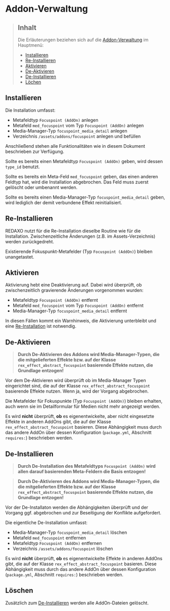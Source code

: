# Addon-Verwaltung

> ## Inhalt
> Die Erläuterungen beziehen sich auf die [Addon-Verwaltung](index.php?page=packages) im Hauptmenü:
> - [Installieren](#manage-install)
> - [Re-Installieren](#manage-reinstall)
> - [Aktivieren](#manage-activate)  
> - [De-Aktivieren](#manage-deactivate)
> - [De-Installieren](#manage-uninstall)
> - [Löchen](#manage-delete)

<a name="manage-install"></a>
## Installieren

Die Installation umfasst:

* Metafeldtyp `Focuspoint (AddOn)` anlegen
* Metafeld `med_focuspoint` vom Typ `Focuspoint (AddOn)` anlegen
* Media-Manager-Typ `focuspoint_media_detail` anlegen
* Verzeichnis `/assets/addons/focuspoint` anlegen und befüllen

Anschließend stehen alle Funktionalitäten wie in diesem Dokument beschrieben zur Verfügung.

Sollte es bereits einen Metafeldtyp `Focuspoint (AddOn)` geben, wird dessen `type_id` benutzt.

Sollte es bereits ein Meta-Feld `med_focuspoint` geben, das einen anderen Feldtyp hat, wird die
Installation abgebrochen. Das Feld muss zuerst gelöscht oder umbenannt werden.

Sollte es bereits einen Media-Manager-Typ `focuspoint_media_detail` geben, wird lediglich der
demit verbundene Effekt reinitialisiert.

<a name="manage-reinstall"></a>
## Re-Installieren

REDAXO nutzt für die Re-Installation dieselbe Routine wie für die Installation. Zwischenzeitliche Änderungen (z.B. im Assets-Verzeichnis) werden zurückgedreht.

Existierende Fokuspunkt-Metafelder (Typ `Focuspoint (AddOn)`) bleiben unangetastet.

<a name="manage-activate"></a>
## Aktivieren

Aktivierung hebt eine Deaktivierung auf. Dabei wird überprüft, ob zwischenzeitlich gravierende
Änderungen vorgenommen wurden:

- Metafeldtyp `Focuspoint (AddOn)` entfernt
- Metafeld `med_focuspoint` vom Typ `Focuspoint (AddOn)` entfernt
- Media-Manager-Typ `focuspoint_media_detail` entfernt

In diesen Fällen kommt ein Warnhinweis, die Aktivierung unterbleibt und eine [Re-Installation](#manage-reinstall)
ist notwendig.

<a name="manage-deactivate"></a>
## De-Aktivieren

> **Durch De-Aktivieren des Addons wird Media-Manager-Typen, die die mitgelieferten Effekte bzw.
auf der Klasse `rex_effect_abstract_focuspoint` basierende Effekte nutzen, die Grundlage entzogen!**

Vor dem De-Aktivieren wird überprüft ob im Media-Manager Typen eingerichtet sind, die auf der
Klasse `rex_effect_abstract_focuspoint` basierende Effekte nutzen. Wenn ja, wird der Vorgang
abgebrochen.

Die Metafelder für Fokuspunkte (Typ `Focuspoint (AddOn)`) bleiben erhalten, auch wenn sie im Detailformular
für Medien nicht mehr angezeigt werden.

Es wird **nicht** überprüft, **ob** es eigenentwickelte, aber nicht eingesetzte Effekte in anderen AddOns gibt, die auf der Klasse
`rex_effect_abstract_focuspoint` basieren. Diese Abhängigkeit muss durch das andere AddOn über dessen
Konfiguration (`package.yml`, Abschnitt `requires:`) beschrieben werden.

<a name="manage-uninstall"></a>
## De-Installieren

> **Durch De-Installation des Metafeldtyps `Focuspoint (AddOn)` wird allen darauf basierenden
Meta-Feldern die Basis entzogen!**

> **Durch De-Aktivieren des Addons wird Media-Manager-Typen, die die mitgelieferten Effekte bzw.
auf der Klasse `rex_effect_abstract_focuspoint` basierende Effekte nutzen, die Grundlage entzogen!**

Vor der De-Installaton werden die Abhängigkeiten überprüft und der Vorgang ggf. abgebrochen und zur
Beseitigung der Konflikte aufgefordert.

Die eigentliche De-Installation umfasst:

* Media-Manager-Typ `focuspoint_media_detail` löschen
* Metafeld `med_focuspoint` entfernen
* Metafeldtyp `Focuspoint (AddOn)` entfernen
* Verzeichnis `/assets/addons/focuspoint` löschen

Es wird **nicht** überprüft, **ob** es eigenentwickelte Effekte in anderen AddOns gibt, die auf der Klasse
`rex_effect_abstract_focuspoint` basieren. Diese Abhängigkeit muss durch das andere AddOn über dessen
Konfiguration (`package.yml`, Abschnitt `requires:`) beschrieben werden.


<a name="manage-delete"></a>
## Löschen

Zusätzlich zum [De-Installieren](#manage-uninstall) werden alle AddOn-Dateien gelöscht.

